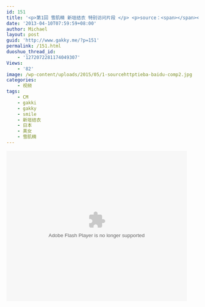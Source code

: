 ```yaml
---
id: 151
title: '<p>第1回 雪肌精 新垣结衣 特别访问片段 </p> <p>source：<span></span><a href="http://tieba.baidu.com/p/2261286675" target="_blank">http://tieba.baidu.com/p/2261286675</a><span></span><span></span><span></span><span></span><span></span><span></span><span></span><span></span><span></span><span></span><span></span><span></span><a href="http://tieba.baidu.com/p/2261286675"></a><span></span></p> <p><a href="http://tieba.baidu.com/p/2261286675"> </a> </p>'
date: '2013-04-10T07:59:59+08:00'
author: Michael
layout: post
guid: 'http://www.gakky.me/?p=151'
permalink: /151.html
duoshuo_thread_id:
    - '1272072281174049307'
Views:
    - '82'
image: /wp-content/uploads/2015/05/1-sourcehttptieba-baidu-comp2.jpg
categories:
    - 视频
tags:
    - CM
    - gakki
    - gakky
    - smile
    - 新垣结衣
    - 日本
    - 美女
    - 雪肌精
---
```


<object height="394" width="473"><param name="allowscriptaccess" value="sameDomain"></param><param name="wmode" value="transparent"></param><param name="movie" value="http://player.youku.com/player.php/sid/135198862/v.swf"></param><param name="allowfullscreen" value="true"></param><embed allowfullscreen="true" allowscriptaccess="sameDomain" height="394" src="http://player.youku.com/player.php/sid/135198862/v.swf" type="application/x-shockwave-flash" width="473" wmode="transparent"></embed></object>